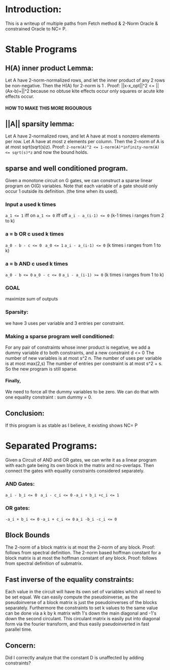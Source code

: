# Introduction:
This is a writeup of multiple paths from Fetch method & 2-Norm Oracle & constrained Oracle to NC= P.

# Stable Programs
## H(A) inner product Lemma:
Let A have 2-norm-normalized rows, and let the inner product of any 2 rows be non-negative.
Then the H(A) for 2-norm is 1 .
Proof: ||x-x_opt||^2 <= ||(Ax-b)+||^2
because no obtuse kite effects occur only squares or acute kite effects occur.
#### HOW TO MAKE THIS MORE RIGOUROUS
## ||A|| sparsity lemma:
Let A have 2-normalized rows, and let A have at most s nonzero elements per row.
Let A have at most z elements per column.
Then the 2-norm of A is at most sqrt(sqrt(s)z).
Proof: 
```2-norm(A)^2 <= 1-norm(A)*infinity-norm(A) <= sqrt(s)*z``` and now the bound holds.
## sparse and well conditioned program.
Given a monotone circuit on G gates, we can construct a sparse linear program on O(G) variables.
Note that each variable of a gate should only occur 1 outside its definition. (the time when its used).
### Input a used k times
```a_1 <= 1``` iff on ```a_1 <= 0``` iff off
```a_i - a_(i-1) <= 0``` (k-1 times i ranges from 2 to k) 
### a = b OR c used k times
```a_0 - b - c <= 0 ```
```a_0 <= 1```
```a_i - a_(i-1) <= 0``` (k times i ranges from 1 to k) 
### a = b AND c used k times
```a_0 - b <= 0```
```a_0 - c <= 0```
```a_i - a_(i-1) >= 0``` (k times i ranges from 1 to k) 
### GOAL
maximize sum of outputs
### Sparsity:
we have 3 uses per variable and 3 entries per constraint.
### Making a sparse program well conditioned:
For any pair of constraints whose inner product is negative,
we add a dummy variable d to both constraints, 
and a new constraint d <= 0
The number of new variables is at most s^2 n.
The number of uses per variable is at most max(2,s)
The number of entries per constraint is at most s^2 + s.
So the new program is still sparse.
#### Finally,
We need to force all the dummy variables to be zero.
We can do that with one equality constraint :
sum dummy = 0.
## Conclusion:
If this program is as stable as I believe, it existing shows NC= P

# Separated Programs:
Given a Circuit of AND and OR gates, we can write it as a linear program 
with each gate being its own block in the matrix and no-overlaps.
Then connect the gates with equality constraints considered separately.
### AND Gates:
```a_i - b_i <= 0 ```
```a_i - c_i <= 0```
```-a_i + b_i +c_i <= 1```
### OR gates:
```-a_i + b_i <= 0```
```-a_i + c_i <= 0```
``` a_i -b_i -c_i <= 0 ```
## Block Bounds
The 2-norm of a block matrix is at most the 2-norm of any block. Proof: follows from spectral definition.
The 2-norm based hoffman constant for a block matrix is at most the hoffman constant of any block.
Proof: follows from spectral definition of submatrix.
## Fast inverse of the equality constraints:
Each value in the circuit will have its own set of variables which all need to be set equal.
We can easily compute the pseudoinverse, as the pseudoinverse of a block matrix is just the pseudoinverses of the blocks separately.
Furthermore the constraints to set k values to the same value can be done
via a k by k matrix with 1's down the main diagonal and -1's down the second circulant. 
This circulant matrix is easily put into diagonal form via the fourier transform,
and thus easily pseudoinverted in fast parallel time.
## Concern:
Did I correctly analyze that the constant D is unaffected by adding constraints?

